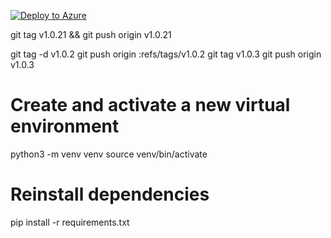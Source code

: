 
[![Deploy to Azure](https://aka.ms/deploytoazurebutton)](https://portal.azure.com/#create/Microsoft.Template/uri/https%3A%2F%2Fraw.githubusercontent.com%2Fsundeep-dayalan%2FMONET%2Fmain%2Fdeployments%2Fazure%2Fazuredeploy.json)


git tag v1.0.21 && git push origin v1.0.21




git tag -d v1.0.2
git push origin :refs/tags/v1.0.2
git tag v1.0.3
git push origin v1.0.3


# Create and activate a new virtual environment
python3 -m venv venv
source venv/bin/activate

# Reinstall dependencies
pip install -r requirements.txt